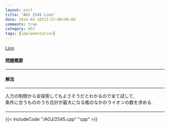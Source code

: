 ```yaml
---
layout: post
title: "AOJ 2545 Lion"
date: 2014-05-10T13:57:00+09:00
comments: true
category: AOJ
tags: [implementation]
---
```


[Lion](http://judge.u-aizu.ac.jp/onlinejudge/description.jsp?id=2545)

#### 問題概要

****

#### 解法

****

入力の制限から全探索してもよさそうだとわかるので全て試して,  
条件に合うもののうち合計が最大になる檻のなかのライオンの数を求める.

#### 

****

{{< includeCode "/AOJ/2545.cpp" "cpp" >}}

